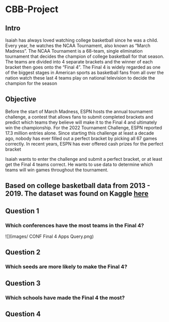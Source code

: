# CBB-Project

## Intro
Isaiah has always loved watching college basketball since he was a child. Every year, he watches the NCAA Tournament, also known as “March Madness”. The NCAA Tournament is a 68-team, single elimination tournament that decides the champion of college basketball for that season. The teams are divided into 4 separate brackets and the winner of each bracket then goes onto the “Final 4”. The Final 4 is widely regarded as one of the biggest stages in American sports as basketball fans from all over the nation watch these last 4 teams play on national television to decide the champion for the season

## Objective
Before the start of March Madness, ESPN hosts the annual tournament challenge, a contest that allows fans to submit completed brackets and predict which teams they believe will make it to the Final 4 and ultimately win the championship. For the 2022 Tournament Challenge, ESPN reported 17.3 million entries alone. Since starting this challenge at least a decade ago, nobody has ever filled out a perfect bracket by picking all 67 games correctly. In recent years, ESPN has ever offered cash prizes for the perfect bracket

Isaiah wants to enter the challenge and submit a perfect bracket, or at least get the Final 4 teams correct. He wants to use data to determine which teams will win games throughout the tournament. 

## Based on college basketball data from 2013 - 2019. The dataset was found on Kaggle [here](https://www.kaggle.com/datasets/andrewsundberg/college-basketball-dataset?resource=download)

## Question 1
### Which conferences have the most teams in the Final 4?

![](images/ CONF Final 4 Apps Query.png)

## Question 2
### Which seeds are more likely to make the Final 4?

## Question 3
### Which schools have made the Final 4 the most?

## Question 4
